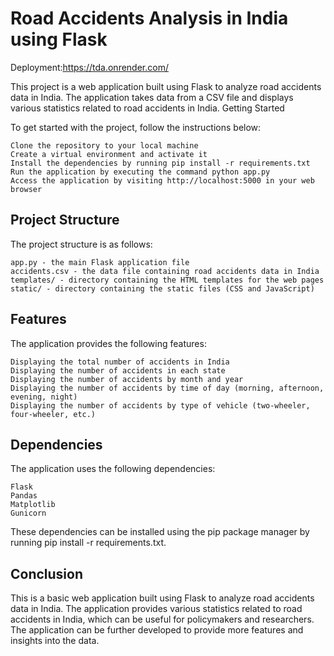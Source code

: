 # Road Accidents Analysis in India using Flask

Deployment:https://tda.onrender.com/

This project is a web application built using Flask to analyze road accidents data in India. The application takes data from a CSV file and displays various statistics related to road accidents in India.
Getting Started

To get started with the project, follow the instructions below:

    Clone the repository to your local machine
    Create a virtual environment and activate it
    Install the dependencies by running pip install -r requirements.txt
    Run the application by executing the command python app.py
    Access the application by visiting http://localhost:5000 in your web browser

## Project Structure

The project structure is as follows:

    app.py - the main Flask application file
    accidents.csv - the data file containing road accidents data in India
    templates/ - directory containing the HTML templates for the web pages
    static/ - directory containing the static files (CSS and JavaScript)

## Features

The application provides the following features:

    Displaying the total number of accidents in India
    Displaying the number of accidents in each state
    Displaying the number of accidents by month and year
    Displaying the number of accidents by time of day (morning, afternoon, evening, night)
    Displaying the number of accidents by type of vehicle (two-wheeler, four-wheeler, etc.)

## Dependencies

The application uses the following dependencies:

    Flask
    Pandas
    Matplotlib
    Gunicorn

These dependencies can be installed using the pip package manager by running pip install -r requirements.txt.

## Conclusion

This is a basic web application built using Flask to analyze road accidents data in India. The application provides various statistics related to road accidents in India, which can be useful for policymakers and researchers. The application can be further developed to provide more features and insights into the data.
